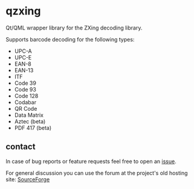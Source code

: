 # qzxing
Qt/QML wrapper library for the ZXing decoding library. 

Supports barcode decoding for the following types: 

 * UPC-A 	
 * UPC-E 	
 * EAN-8 	
 * EAN-13 	
 * ITF 	
 * Code 39 
 * Code 93 	
 * Code 128 	
 * Codabar 	
 * QR Code
 * Data Matrix
 * Aztec (beta)
 * PDF 417 (beta)

## contact
In case of bug reports or feature requests feel free to open an [issue](https://github.com/ftylitak/qzxing/issues). 

For general discussion you can use the forum at the project's old hosting site: [SourceForge](https://sourceforge.net/p/qzxing/discussion/general/)
